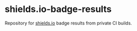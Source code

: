 # shields.io-badge-results

Repository for [shields.io](https://shields.io/) badge results from private CI builds.
